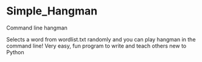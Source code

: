 # Simple_Hangman
Command line hangman

Selects a word from wordlist.txt randomly and you can play hangman in the command line!
Very easy, fun program to write and teach others new to Python
